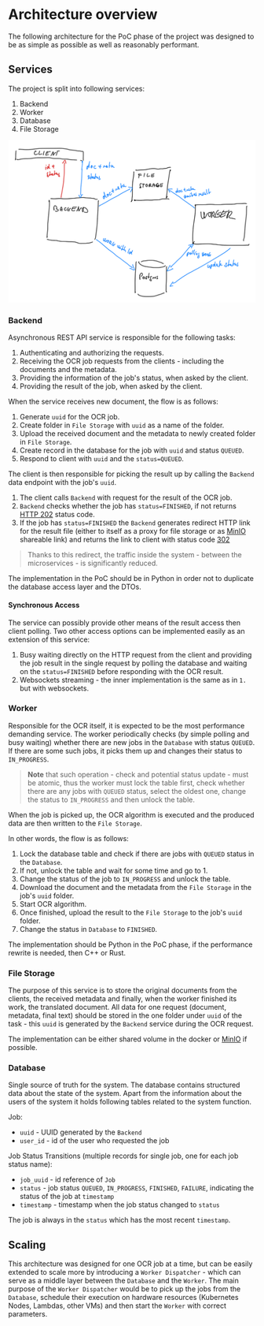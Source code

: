# Architecture overview
The following architecture for the PoC phase of the project was designed to be as simple as possible 
as well as reasonably performant.

## Services
The project is split into following services:
1. Backend
1. Worker
1. Database
1. File Storage

![Architecture](arch.jpeg)

### Backend
Asynchronous REST API service is responsible for the following tasks:
1. Authenticating and authorizing the requests.
1. Receiving the OCR job requests from the clients - including the documents and the metadata.
1. Providing the information of the job's status, when asked by the client.
1. Providing the result of the job, when asked by the client.

When the service receives new document, the flow is as follows:
1. Generate `uuid` for the OCR job.
1. Create folder in `File Storage` with `uuid` as a name of the folder.
1. Upload the received document and the metadata to newly created folder in `File Storage`.
1. Create record in the database for the job with `uuid` and status `QUEUED`.
1. Respond to client with `uuid` and the `status=QUEUED`.

The client is then responsible for picking the result up by calling the `Backend` data endpoint with the job's `uuid`.
1. The client calls `Backend` with request for the result of the OCR job.
1. `Backend` checks whether the job has `status=FINISHED`, if not returns [HTTP 202](https://www.w3.org/Protocols/rfc2616/rfc2616-sec10.html#sec10.2.3) 
status code.
1. If the job has `status=FINISHED` the `Backend` generates redirect HTTP link for the result file
(either to itself as a proxy for file storage or as [MinIO](https://min.io/) shareable link) and returns the link
to client with status code [302](https://developer.mozilla.org/en-US/docs/Web/HTTP/Redirections)

> Thanks to this redirect, the traffic inside the system - between the microservices - is significantly reduced.


The implementation in the PoC should be in Python in order not to duplicate the database access layer
and the DTOs.

#### Synchronous Access
The service can possibly provide other means of the result access then client polling.
Two other access options can be implemented easily as an extension of this service:

1. Busy waiting directly on the HTTP request from the client and providing the job result in the single request
by polling the database and waiting on the `status=FINISHED` before responding with the OCR result.
1. Websockets streaming - the inner implementation is the same as in `1.` but with websockets.

### Worker
Responsible for the OCR itself, it is expected to be the most performance demanding service.
The worker periodically checks (by simple polling and busy waiting)
whether there are new jobs in the `Database` with status `QUEUED`. 
If there are some such jobs, it picks them up and changes their status to `IN_PROGRESS`.

> **Note** that such operation - check and potential status update - must be atomic, thus the worker 
 must lock the table first, check whether there are any jobs with `QUEUED` status, select the oldest one,
 change the status to `IN_PROGRESS` and then unlock the table.

When the job is picked up, the OCR algorithm is executed and the produced data are then written to the 
`File Storage`.

In other words, the flow is as follows:

1. Lock the database table and check if there are jobs with `QUEUED` status in the `Database`.
1. If not, unlock the table and wait for some time and go to 1.
1. Change the status of the job to `IN_PROGRESS` and unlock the table.
1. Download the document and the metadata from the `File Storage` in the job's `uuid` folder.
1. Start OCR algorithm.
1. Once finished, upload the result to the `File Storage` to the job's `uuid` folder.
1. Change the status in `Database` to `FINISHED`.

The implementation should be Python in the PoC phase, if the performance rewrite is needed,
then C++ or Rust.

### File Storage
The purpose of this service is to store the original documents from the clients, 
the received metadata and finally, when the worker finished its work, the translated document.
All data for one request (document, metadata, final text) should be stored in the one folder under 
`uuid` of the task - this `uuid` is generated by the `Backend` service during the OCR request.

The implementation can be either shared volume in the docker or [MinIO](https://min.io/) if possible.

### Database
Single source of truth for the system. The database contains structured data about the state of the system.
Apart from the information about the users of the system it holds following tables related to the system function.

Job:
- `uuid` - UUID generated by the `Backend`
- `user_id` - id of the user who requested the job

Job Status Transitions (multiple records for single job, one for each job status name):
- `job_uuid` - id reference of `Job`
- `status` - job status `QUEUED`, `IN_PROGRESS`, `FINISHED`, `FAILURE`, indicating the status of the job at `timestamp`
- `timestamp` - timestamp when the job status changed to `status`

The job is always in the `status` which has the most recent `timestamp`.

## Scaling 
This architecture was designed for one OCR job at a time, but can be easily extended to scale more
by introducing a `Worker Dispatcher` - which can serve as a middle layer between the `Database` and the `Worker`.
The main purpose of the `Worker Dispatcher` would be to pick up the jobs from the `Database`, schedule their execution
on hardware resources (Kubernetes Nodes, Lambdas, other VMs) and then start the `Worker` with correct parameters.
